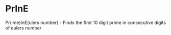 PrInE
=====

Pr(ime)InE(ulers number) - Finds the first 10 digit prime in consecutive digits of eulers number